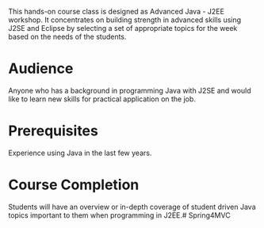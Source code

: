 This hands-on course class is designed as Advanced Java - J2EE workshop. It concentrates on building strength in advanced skills using J2SE and Eclipse by selecting a set of appropriate topics for the week based on the needs of the students.

# Audience

Anyone who has a background in programming Java with J2SE and would like to learn new skills for practical application on the job.

# Prerequisites

Experience using Java in the last few years.

# Course Completion

Students will have an overview or in-depth coverage of student driven Java topics important to them when programming in J2EE.# Spring4MVC
